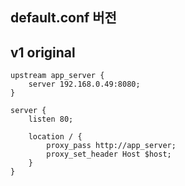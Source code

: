 ## default.conf 버전 

## v1 original
```
upstream app_server {
    server 192.168.0.49:8080;
}

server {
    listen 80;

    location / {
        proxy_pass http://app_server;
        proxy_set_header Host $host;
    }
}
```
